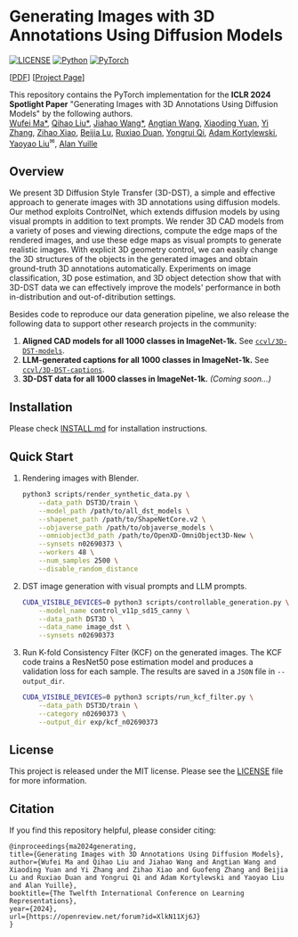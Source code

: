 # Generating Images with 3D Annotations Using Diffusion Models

[![LICENSE](https://img.shields.io/badge/license-MIT-green?style=flat-square)](https://github.com/yaoyao-liu/wufeim/DST3D/blob/main/LICENSE)
[![Python](https://img.shields.io/badge/python-3.10-blue.svg?style=flat-square&logo=python&color=3776AB)](https://www.python.org/)
[![PyTorch](https://img.shields.io/badge/pytorch-2.0.1-%237732a8?style=flat-square&logo=PyTorch&color=EE4C2C)](https://pytorch.org/)

\[[PDF](https://openreview.net/pdf?id=XlkN11Xj6J)\] \[[Project Page](https://ccvl.jhu.edu/3D-DST/)\] 

This repository contains the PyTorch implementation for the **ICLR 2024 Spotlight Paper** "Generating Images with 3D Annotations Using Diffusion Models" by the following authors.
<br>
[Wufei Ma\*](https://wufeim.github.io), [Qihao Liu\*](https://qihao067.github.io), [Jiahao Wang\*](https://jiahaoplus.github.io/), [Angtian Wang](https://github.com/Angtian), [Xiaoding Yuan](https://www.xiaodingyuan.com), [Yi Zhang](https://edz-o.github.io/), [Zihao Xiao](https://scholar.google.com/citations?user=ucb6UssAAAAJ&hl), [Beijia Lu](https://github.com/Beijia11), [Ruxiao Duan](https://scholar.google.com/citations?user=aG-fi1cAAAAJ&hl=en), [Yongrui Qi](https://github.com/Auroraaa-Qi), [Adam Kortylewski](https://gvrl.mpi-inf.mpg.de/), [Yaoyao Liu](https://www.cs.jhu.edu/~yyliu/)<sup>✉</sup>, [Alan Yuille](https://www.cs.jhu.edu/~ayuille/)


## Overview

We present 3D Diffusion Style Transfer (3D-DST), a simple and effective approach to generate images with 3D annotations using diffusion models. Our method exploits ControlNet, which extends diffusion models by using visual prompts in addition to text prompts. We render 3D CAD models from a variety of poses and viewing directions, compute the edge maps of the rendered images, and use these edge maps as visual prompts to generate realistic images. With explicit 3D geometry control, we can easily change the 3D structures of the objects in the generated images and obtain ground-truth 3D annotations automatically. Experiments on image classification, 3D pose estimation, and 3D object detection show that with 3D-DST data we can effectively improve the models' performance in both in-distribution and out-of-ditribution settings.

Besides code to reproduce our data generation pipeline, we also release the following data to support other research projects in the community:

1. **Aligned CAD models for all 1000 classes in ImageNet-1k.** See [`ccvl/3D-DST-models`](https://huggingface.co/datasets/ccvl/3D-DST-models).
2. **LLM-generated captions for all 1000 classes in ImageNet-1k.** See [`ccvl/3D-DST-captions`](https://huggingface.co/datasets/ccvl/3D-DST-captions).
3. **3D-DST data for all 1000 classes in ImageNet-1k.** *(Coming soon...)*

## Installation

Please check [INSTALL.md](INSTALL.md) for installation instructions.

## Quick Start

1. Rendering images with Blender.

    ```sh
    python3 scripts/render_synthetic_data.py \
        --data_path DST3D/train \
        --model_path /path/to/all_dst_models \
        --shapenet_path /path/to/ShapeNetCore.v2 \
        --objaverse_path /path/to/objaverse_models \
        --omniobject3d_path /path/to/OpenXD-OmniObject3D-New \
        --synsets n02690373 \
        --workers 48 \
        --num_samples 2500 \
        --disable_random_distance
    ```

2. DST image generation with visual prompts and LLM prompts.

    ```sh
    CUDA_VISIBLE_DEVICES=0 python3 scripts/controllable_generation.py \
        --model_name control_v11p_sd15_canny \
        --data_path DST3D \
        --data_name image_dst \
        --synsets n02690373
    ```

3. Run K-fold Consistency Filter (KCF) on the generated images. The KCF code trains a ResNet50 pose estimation model and produces a validation loss for each sample. The results are saved in a `JSON` file in `--output_dir`.

    ```sh
    CUDA_VISIBLE_DEVICES=0 python3 scripts/run_kcf_filter.py \
        --data_path DST3D/train \
        --category n02690373 \
        --output_dir exp/kcf_n02690373
    ```

<!--
## TODO

- [ ] 3D-DST Dataset for image classification.
- [ ] 3D-DST Dataset for 3D pose estimation.
- [ ] Diverse prompt generation.
-->

## License

This project is released under the MIT license. Please see the [LICENSE](LICENSE) file for more information.

## Citation

If you find this repository helpful, please consider citing:

```
@inproceedings{ma2024generating,
title={Generating Images with 3D Annotations Using Diffusion Models},
author={Wufei Ma and Qihao Liu and Jiahao Wang and Angtian Wang and Xiaoding Yuan and Yi Zhang and Zihao Xiao and Guofeng Zhang and Beijia Lu and Ruxiao Duan and Yongrui Qi and Adam Kortylewski and Yaoyao Liu and Alan Yuille},
booktitle={The Twelfth International Conference on Learning Representations},
year={2024},
url={https://openreview.net/forum?id=XlkN11Xj6J}
}
```
